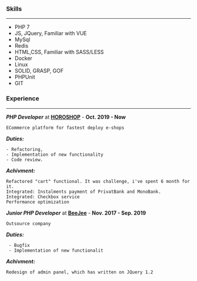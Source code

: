 ### Skills
-- -
- PHP 7
- JS, JQuery, Familiar with VUE
- MySql
- Redis
- HTML,CSS, Familiar with SASS/LESS
- Docker
- Linux
- SOLID, GRASP, GOF
- PHPUnit
- GIT

### Experience
-- -
**_PHP Developer_** at **[HOROSHOP](https://horoshop.ua/)** - **Oct. 2019 - Now**

`ECommerce platform for fastest deploy e-shops`

_**Duties:**_
```
- Refactoring, 
- Implementation of new functionality
- Code review.
```
_**Achivment:**_
```
Refactored "cart" functional. It was challenge, i've spent 6 month for it.
Integrated: Instalments payment of PrivatBank and MonoBank.
Integrated: Checkbox service
Performance optimization
```

**_Junior PHP Developer_** at **[BeeJee](https://beejee.ru/)** - **Nov. 2017 - Sep. 2019**

`Outsource company`

_**Duties:**_
```
 - Bugfix
 - Implementation of new functionalit
```
_**Achivment:**_
```
Redesign of admin panel, which has written on JQuery 1.2
```

